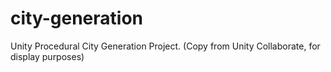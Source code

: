 # city-generation
Unity Procedural City Generation Project.
(Copy from Unity Collaborate, for display purposes)
